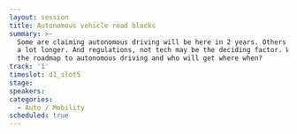 ```yaml
---
layout: session
title: Autonomous vehicle road blocks
summary: >-
  Some are claiming autonomous driving will be here in 2 years. Others say it’s
  a lot longer. And regulations, not tech may be the deciding factor. What is
  the roadmap to autonomous driving and who will get where when?
track: '1'
timeslot: d1_slot5
stage:
speakers:
categories:
  - Auto / Mobility
scheduled: true
---
```


